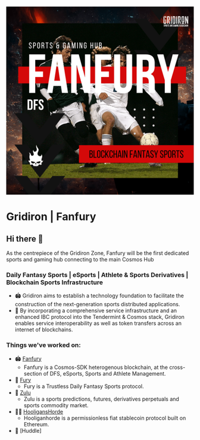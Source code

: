 ![Banner](https://raw.githubusercontent.com/fanfury-sports/.github/main/profile/GRIDIRON%20%20DFS%20%20SPORTS%20%20eSPORTS%20(1)-min.png)
# Gridiron | Fanfury 
## Hi there 👋

As the centrepiece of the Gridiron Zone, Fanfury will be the first dedicated sports and gaming hub connecting to the main Cosmos Hub

### Daily Fantasy Sports | eSports | Athlete & Sports Derivatives | Blockchain Sports Infrastructure


* 🏟️ Gridiron aims to establish a technology foundation to facilitate the construction of the next-generation sports distributed applications. 
* 🧬 By incorporating a comprehensive service infrastructure and an enhanced IBC protocol into the Tendermint & Cosmos stack, Gridiron enables service interoperability as well as token transfers across an internet of blockchains. 
 


### Things we've worked on:

* 🏟️ [Fanfury](https://github.com/fanfury-sports/fanfury)
  * Fanfury is a Cosmos-SDK heterogenous blockchain, at the cross-section of DFS, eSports, Sports and Athlete Management.
* 👾 [Fury](https://github.com/fanfury-sports/fury)
  * Fury is a Trustless Daily Fantasy Sports protocol.
* 🪬 [Zulu](https://github.com/zulumarkets/zulu)
  * Zulu is a sports predictions, futures, derivatives perpetuals and sports commodity market.
* 🥷🏿 [HooligansHorde](https://github.com/github.com/hooliganshoardeturfs/hooliganshorde)
  * Hooliganhorde is a permissionless fiat stablecoin protocol built on Ethereum.
* 🧬 [Huddle]
